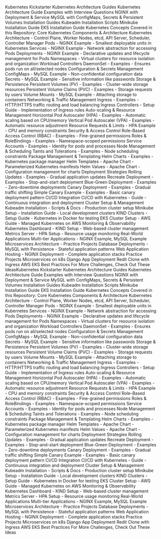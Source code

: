 Kubernetes Kickstarter
Kubernetes
Architecture Guides
Kubernetes Architecture Guide
Examples with Interview Questions
NGINX with Deployment & Service
MySQL with ConfigMaps, Secrets & Persistent Volumes
Installation Guides
Kubeadm Installation Scripts
Minikube Installation Guide
EKS Installation Guide
Kubernetes Concepts Covered in this Repository:
Core Kubernetes Components & Architecture
Kubernetes Architecture - Control Plane, Worker Nodes, etcd, API Server, Scheduler, Controller Manager
Pods - NGINX Example - Smallest deployable units in Kubernetes
Services - NGINX Example - Network abstraction for accessing Pods
Deployments - NGINX Example - Declarative updates and lifecycle management for Pods
Namespaces - Virtual clusters for resource isolation and organization
Workload Controllers
DaemonSet - Examples - Ensures pods run on all/selected nodes
Configuration & Secrets Management
ConfigMaps - MySQL Example - Non-confidential configuration data
Secrets - MySQL Example - Sensitive information like passwords
Storage & Persistence
Persistent Volumes (PV) - Examples - Cluster-wide storage resources
Persistent Volume Claims (PVC) - Examples - Storage requests by users
Volume Mounts - MySQL Example - Attaching storage to containers
Networking & Traffic Management
Ingress - Examples - HTTP/HTTPS traffic routing and load balancing
Ingress Controllers - Setup Guide - Implementation of Ingress rules
Auto-scaling & Resource Management
Horizontal Pod Autoscaler (HPA) - Examples - Automatic scaling based on CPU/memory
Vertical Pod Autoscaler (VPA) - Examples - Automatic resource adjustment
Resource Requests & Limits - HPA Example - CPU and memory constraints
Security & Access Control
Role-Based Access Control (RBAC) - Examples - Fine-grained permissions
Roles & RoleBindings - Examples - Namespace-scoped permissions
Service Accounts - Examples - Identity for pods and processes
Node Management & Scheduling
Taints and Tolerations - Examples - Node scheduling constraints
Package Management & Templating
Helm Charts - Examples - Kubernetes package manager
Helm Templates - Apache Chart - Parameterized Kubernetes manifests
Helm Values - Apache Chart - Configuration management for charts
Deployment Strategies
Rolling Updates - Examples - Gradual application updates
Recreate Deployment - Examples - Stop-and-start deployment
Blue-Green Deployment - Examples - Zero-downtime deployments
Canary Deployment - Examples - Gradual traffic shifting
Simple Canary Example - Examples - Basic canary deployment pattern
CI/CD Integration
CI/CD with Kubernetes - Guide - Continuous integration and deployment
Cluster Setup & Management
Kubeadm Installation - Scripts & Docs - Production cluster setup
Minikube Setup - Installation Guide - Local development clusters
KIND Clusters - Setup Guide - Kubernetes in Docker for testing
EKS Cluster Setup - AWS Guide - Managed Kubernetes on AWS
Monitoring & Observability
Kubernetes Dashboard - KIND Setup - Web-based cluster management
Metrics Server - HPA Setup - Resource usage monitoring
Real-World Applications
Multi-tier Applications - NGINX Example, MySQL Example
Microservices Architecture - Practice Projects
Database Deployments - MySQL with Persistence - Stateful application patterns
Web Application Hosting - NGINX Deployment - Complete application stacks
Practice Projects
Microservices on k8s
Django App Deployment
Redit Clone with Ingress
AWS EKS Best Practices
For More Challenges, Check Out These IdeasKubernetes Kickstarter
Kubernetes
Architecture Guides
Kubernetes Architecture Guide
Examples with Interview Questions
NGINX with Deployment & Service
MySQL with ConfigMaps, Secrets & Persistent Volumes
Installation Guides
Kubeadm Installation Scripts
Minikube Installation Guide
EKS Installation Guide
Kubernetes Concepts Covered in this Repository:
Core Kubernetes Components & Architecture
Kubernetes Architecture - Control Plane, Worker Nodes, etcd, API Server, Scheduler, Controller Manager
Pods - NGINX Example - Smallest deployable units in Kubernetes
Services - NGINX Example - Network abstraction for accessing Pods
Deployments - NGINX Example - Declarative updates and lifecycle management for Pods
Namespaces - Virtual clusters for resource isolation and organization
Workload Controllers
DaemonSet - Examples - Ensures pods run on all/selected nodes
Configuration & Secrets Management
ConfigMaps - MySQL Example - Non-confidential configuration data
Secrets - MySQL Example - Sensitive information like passwords
Storage & Persistence
Persistent Volumes (PV) - Examples - Cluster-wide storage resources
Persistent Volume Claims (PVC) - Examples - Storage requests by users
Volume Mounts - MySQL Example - Attaching storage to containers
Networking & Traffic Management
Ingress - Examples - HTTP/HTTPS traffic routing and load balancing
Ingress Controllers - Setup Guide - Implementation of Ingress rules
Auto-scaling & Resource Management
Horizontal Pod Autoscaler (HPA) - Examples - Automatic scaling based on CPU/memory
Vertical Pod Autoscaler (VPA) - Examples - Automatic resource adjustment
Resource Requests & Limits - HPA Example - CPU and memory constraints
Security & Access Control
Role-Based Access Control (RBAC) - Examples - Fine-grained permissions
Roles & RoleBindings - Examples - Namespace-scoped permissions
Service Accounts - Examples - Identity for pods and processes
Node Management & Scheduling
Taints and Tolerations - Examples - Node scheduling constraints
Package Management & Templating
Helm Charts - Examples - Kubernetes package manager
Helm Templates - Apache Chart - Parameterized Kubernetes manifests
Helm Values - Apache Chart - Configuration management for charts
Deployment Strategies
Rolling Updates - Examples - Gradual application updates
Recreate Deployment - Examples - Stop-and-start deployment
Blue-Green Deployment - Examples - Zero-downtime deployments
Canary Deployment - Examples - Gradual traffic shifting
Simple Canary Example - Examples - Basic canary deployment pattern
CI/CD Integration
CI/CD with Kubernetes - Guide - Continuous integration and deployment
Cluster Setup & Management
Kubeadm Installation - Scripts & Docs - Production cluster setup
Minikube Setup - Installation Guide - Local development clusters
KIND Clusters - Setup Guide - Kubernetes in Docker for testing
EKS Cluster Setup - AWS Guide - Managed Kubernetes on AWS
Monitoring & Observability
Kubernetes Dashboard - KIND Setup - Web-based cluster management
Metrics Server - HPA Setup - Resource usage monitoring
Real-World Applications
Multi-tier Applications - NGINX Example, MySQL Example
Microservices Architecture - Practice Projects
Database Deployments - MySQL with Persistence - Stateful application patterns
Web Application Hosting - NGINX Deployment - Complete application stacks
Practice Projects
Microservices on k8s
Django App Deployment
Redit Clone with Ingress
AWS EKS Best Practices
For More Challenges, Check Out These Ideas
